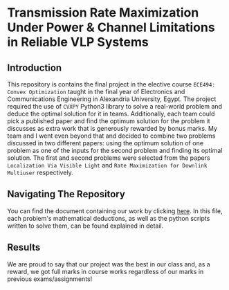 # Transmission Rate Maximization Under Power & Channel Limitations in Reliable VLP Systems

## Introduction
This repository is contains the final project in the elective course `ECE494: Convex Optimization` taught in the final year of Electronics and Communications Engineering in Alexandria University, Egypt. The project required the use of `CVXPY` Python3 library to solve a real-world problem and deduce the optimal solution for it in teams. Additionally, each team could pick a published paper and find the optimum solution for the problem it discusses as extra work that is generously rewarded by bonus marks. My team and I went even beyond that and decided to combine two problems discussed in two different papers: using the optimum solution of one problem as one of the inputs for the second problem and finding its optimal solution. The first and second problems were selected from the papers `Localization Via Visible Light` and `Rate Maximization for Downlink Multiuser` respectively.

## Navigating The Repository
You can find the document containing our work by clicking [here](https://github.com/MennaAnwar/OptimizationProject/blob/main/Presentation/Optimization_Project_Appendix.pdf). In this file, each problem's mathematical deductions, as well as the python scripts written to solve them, can be found explained in detail.

## Results
We are proud to say that our project was the best in our class and, as a reward, we got full marks in course works regardless of our marks in previous exams/assignments!
